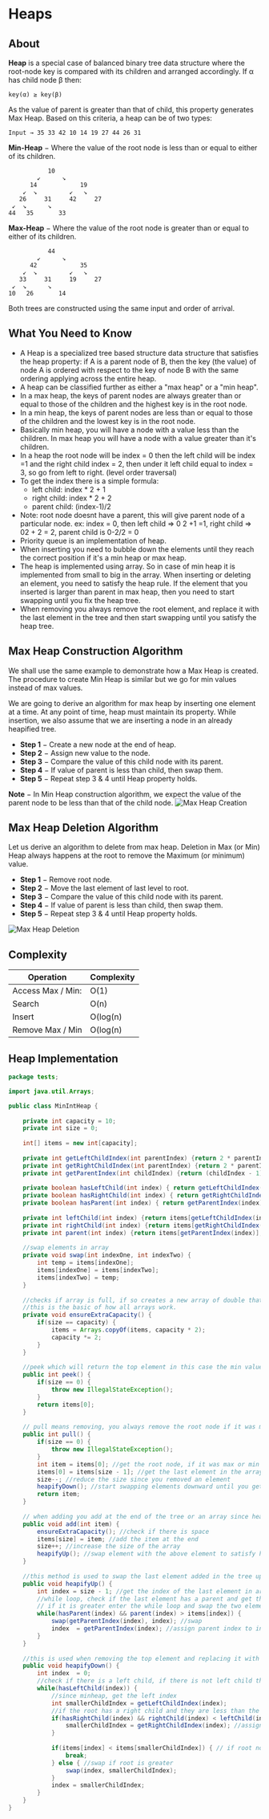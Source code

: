 # Heaps

## About
**Heap** is a special case of balanced binary tree data structure where the root-node key is compared with its children and arranged accordingly. If α has child node β then:

```
key(α) ≥ key(β)
```

As the value of parent is greater than that of child, this property generates Max Heap. Based on this criteria, a heap can be of two types:

```
Input → 35 33 42 10 14 19 27 44 26 31
```
**Min-Heap** − Where the value of the root node is less than or equal to either of its children.
```
           10                     
        ↙      ↘              
      14            19                
    ↙  ↘         ↙   ↘
   26     31     42     27
 ↙  ↘      ↘
44   35       33
```
**Max-Heap** − Where the value of the root node is greater than or equal to either of its children.
```
           44                     
        ↙      ↘              
      42            35                
    ↙  ↘         ↙   ↘
   33     31     19     27
 ↙  ↘      ↘
10   26       14
```
Both trees are constructed using the same input and order of arrival.

## What You Need to Know
- A Heap is a specialized tree based structure data structure that satisfies the heap property: if A is a parent node of B, then the key (the value) of node A is ordered with respect to the key of node B with the same ordering applying across the entire heap.
- A heap can be classified further as either a "max heap" or a "min heap".
- In a max heap, the keys of parent nodes are always greater than or equal to those of the children and the highest key is in the root node.
- In a min heap, the keys of parent nodes are less than or equal to those of the children and the lowest key is in the root node.
- Basically min heap, you will have a node with a value less than the children. In max heap you will have a node with a value greater than it's children.
- In a heap the root node will be index = 0 then the left child will be index =1 and the right child index = 2, then under it left child equal to index = 3, so go from left to right. (level order traversal)
- To get the index there is a simple formula: 
  - left child: index * 2 + 1 
  - right child: index * 2 + 2 
  - parent child: (index-1)/2 
- Note: root node doesnt have a parent, this will give parent node of a particular node.
ex: index = 0, then left child => 0 2 +1 =1, right child => 02 + 2 = 2, parent child is 0-2/2 = 0
- Priority queue is an implementation of heap.
- When inserting you need to bubble down the elements until they reach the correct position if it's a min heap or max heap.
- The heap is implemented using array. So in case of min heap it is implemented from small to big in the array.
When inserting or deleting an element, you need to satisfy the heap rule. If the element that you inserted is larger than parent in max heap, then you need to start swapping until you fix the heap tree.
- When removing you always remove the root element, and replace it with the last element in the tree and then start swapping until you satisfy the heap tree.

## Max Heap Construction Algorithm

We shall use the same example to demonstrate how a Max Heap is created. The procedure to create Min Heap is similar but we go for min values instead of max values.

We are going to derive an algorithm for max heap by inserting one element at a time. At any point of time, heap must maintain its property. While insertion, we also assume that we are inserting a node in an already heapified tree.

* **Step 1** − Create a new node at the end of heap.
* **Step 2** − Assign new value to the node.
* **Step 3** − Compare the value of this child node with its parent.
* **Step 4** − If value of parent is less than child, then swap them.
* **Step 5** − Repeat step 3 & 4 until Heap property holds.

**Note** − In Min Heap construction algorithm, we expect the value of the parent node to be less than that of the child node.
![Max Heap Creation](/data_structures/animations/max_heap_animation.gif)

## Max Heap Deletion Algorithm

Let us derive an algorithm to delete from max heap. Deletion in Max (or Min) Heap always happens at the root to remove the Maximum (or minimum) value.

* **Step 1** − Remove root node.
* **Step 2** − Move the last element of last level to root.
* **Step 3** − Compare the value of this child node with its parent.
* **Step 4** − If value of parent is less than child, then swap them.
* **Step 5** − Repeat step 3 & 4 until Heap property holds.

![Max Heap Deletion](/data_structures/animations/max_heap_deletion_animation.gif)


## Complexity

|Operation|Complexity|
|---------|----------|
|Access Max / Min:   |O(1)      |
|Search   |O(n)      |
|Insert   | O(log(n)      |
|Remove Max / Min   |O(log(n)      | 


## Heap Implementation

```java
package tests;

import java.util.Arrays;

public class MinIntHeap {
	
	private int capacity = 10;
	private int size = 0;
	
	int[] items = new int[capacity];
	
	private int getLeftChildIndex(int parentIndex) {return 2 * parentIndex + 1;}
	private int getRightChildIndex(int parentIndex) {return 2 * parentIndex + 2;}
	private int getParentIndex(int childIndex) {return (childIndex - 1)/2;}
	
	private boolean hasLeftChild(int index) { return getLeftChildIndex(index) < size; }
	private boolean hasRightChild(int index) { return getRightChildIndex(index) < size; }
	private boolean hasParent(int index) { return getParentIndex(index) >= 0; }
	
	private int leftChild(int index) {return items[getLeftChildIndex(index)];}
	private int rightChild(int index) {return items[getRightChildIndex(index)];}
	private int parent(int index) {return items[getParentIndex(index)];}
	
	//swap elements in array
	private void swap(int indexOne, int indexTwo) {
		int temp = items[indexOne];
		items[indexOne] = items[indexTwo];
		items[indexTwo] = temp;
	}
	
	//checks if array is full, if so creates a new array of double that size and copies all the elements over
	//this is the basic of how all arrays work.
	private void ensureExtraCapacity() {
		if(size == capacity) {
			items = Arrays.copyOf(items, capacity * 2);
			capacity *= 2;
		}
	}
	
	//peek which will return the top element in this case the min value in the array.
	public int peek() {
		if(size == 0) {
			throw new IllegalStateException();
		}
		return items[0];
	}
	
	// pull means removing, you always remove the root node if it was max or min heap
	public int pull() {
		if(size == 0) {
			throw new IllegalStateException();
		}
		int item = items[0]; //get the root node, if it was max or min value
		items[0] = items[size - 1]; //get the last element in the array and assign it to the first element or root node
		size--; //reduce the size since you removed an element
		heapifyDown(); //start swapping elements downward until you get a heap tree again
		return item;
	}
	
	// when adding you add at the end of the tree or an array since heap is implemented using array
	public void add(int item) {
		ensureExtraCapacity(); //check if there is space
		items[size] = item; //add the item at the end
		size++; //increase the size of the array
		heapifyUp(); //swap element with the above element to satisfy heap
	}
	
	//this method is used to swap the last element added in the tree upwards.
	public void heapifyUp() {
		int index = size - 1; //get the index of the last element in array
		//while loop, check if the last element has a parent and get the parent value, and check if the value of the parent is greater than the value of the child index
		// if it is greater enter the while loop and swap the two elements
		while(hasParent(index) && parent(index) > items[index]) {
			swap(getParentIndex(index), index); //swap
			index  = getParentIndex(index); //assign parent index to index
		}
	}
	
	//this is used when removing the top element and replacing it with the bottom element
	public void heapifyDown() {
		int index  = 0;
		//check if there is a left child, if there is not left child then there is no right child so only check the left child. (since the tree needs to be completed to be a heap tree)
		while(hasLeftChild(index)) {
			//since minheap, get the left index
			int smallerChildIndex = getLeftChildIndex(index);
			//if the root has a right child and they are less than the left child
			if(hasRightChild(index) && rightChild(index) < leftChild(index)) {
				smallerChildIndex = getRightChildIndex(index); //assign right child index to smallerchild index
			}
			
			if(items[index] < items[smallerChildIndex]) { // if root node less than smallerchildindex value then break
				break;
			} else { //swap if root is greater
				swap(index, smallerChildIndex);
			}
			index = smallerChildIndex;
		}
	}
}

```